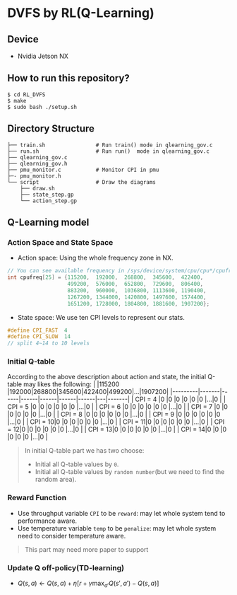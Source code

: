 # DVFS by RL(Q-Learning)

## Device
* Nvidia Jetson NX

## How to run this repository?
```shell
$ cd RL_DVFS
$ make
$ sudo bash ./setup.sh
```
## Directory Structure
    ├── train.sh                # Run train() mode in qlearning_gov.c
    ├── run.sh                  # Run run()  mode in qlearning_gov.c
    ├── qlearning_gov.c
    ├── qlearning_gov.h
    ├── pmu_monitor.c           # Monitor CPI in pmu
    ├─- pmu_monitor.h          
    └── script                  # Draw the diagrams
        ├── draw.sh
        ├── state_step.gp
        └── action_step.gp

## Q-Learning model

### Action Space and State Space
* Action space: Using the whole frequency zone in NX.
```c
// You can see available frequency in /sys/device/system/cpu/cpu*/cpufreq/scaling_avaliable_frequency
int cpufreq[25] = {115200,  192000,  268800,  345600,  422400,
                   499200,  576000,  652800,  729600,  806400,
                   883200,  960000,  1036800, 1113600, 1190400,
                   1267200, 1344000, 1420800, 1497600, 1574400,
                   1651200, 1728000, 1804800, 1881600, 1907200};
```
* State space: We use ten CPI levels to represent our stats.
```c
#define CPI_FAST  4
#define CPI_SLOW  14
// split 4~14 to 10 levels
```
### Initial Q-table
According to the above description about action and state, the initial Q-table may likes the following:
|         |115200 |192000|268800|345600|422400|499200|...|1907200|
|---------|-------|------|------|------|------|------|---|-------|
| CPI = 4 |0      |0     |0     |0     |0     |0     |...|0      |
| CPI = 5 |0      |0     |0     |0     |0     |0     |...|0      |
| CPI = 6 |0      |0     |0     |0     |0     |0     |...|0      |
| CPI = 7 |0      |0     |0     |0     |0     |0     |...|0      |
| CPI = 8 |0      |0     |0     |0     |0     |0     |...|0      |
| CPI = 9 |0      |0     |0     |0     |0     |0     |...|0      |
| CPI = 10|0      |0     |0     |0     |0     |0     |...|0      |
| CPI = 11|0      |0     |0     |0     |0     |0     |...|0      |
| CPI = 12|0      |0     |0     |0     |0     |0     |...|0      |
| CPI = 13|0      |0     |0     |0     |0     |0     |...|0      |
| CPI = 14|0      |0     |0     |0     |0     |0     |...|0      |
> In initial Q-table part we has two choose:
> * Initial all Q-table values by `0`.
> * Initial all Q-table values by `random number`(but we need to find the random area).

### Reward Function
* Use throughput variable `CPI` to be `reward`: may let whole system tend to performance aware.
* Use temperature variable `temp` to be `penalize`: may let whole system need to consider temperature aware.
> This part may need more paper to support
### Update Q off-policy(TD-learning)
* $Q(s,a) \leftarrow Q(s,a)+ \eta[r+ \gamma \max_{a'} Q(s',a')-Q(s,a)]$

